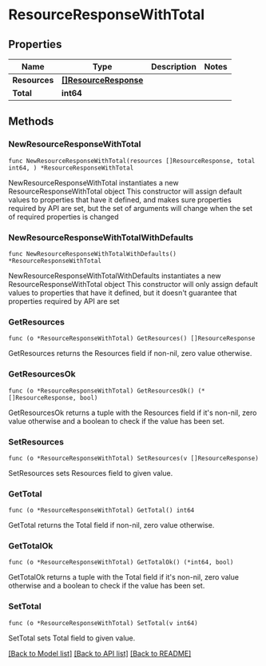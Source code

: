 # ResourceResponseWithTotal

## Properties

Name | Type | Description | Notes
------------ | ------------- | ------------- | -------------
**Resources** | [**[]ResourceResponse**](ResourceResponse.md) |  | 
**Total** | **int64** |  | 

## Methods

### NewResourceResponseWithTotal

`func NewResourceResponseWithTotal(resources []ResourceResponse, total int64, ) *ResourceResponseWithTotal`

NewResourceResponseWithTotal instantiates a new ResourceResponseWithTotal object
This constructor will assign default values to properties that have it defined,
and makes sure properties required by API are set, but the set of arguments
will change when the set of required properties is changed

### NewResourceResponseWithTotalWithDefaults

`func NewResourceResponseWithTotalWithDefaults() *ResourceResponseWithTotal`

NewResourceResponseWithTotalWithDefaults instantiates a new ResourceResponseWithTotal object
This constructor will only assign default values to properties that have it defined,
but it doesn't guarantee that properties required by API are set

### GetResources

`func (o *ResourceResponseWithTotal) GetResources() []ResourceResponse`

GetResources returns the Resources field if non-nil, zero value otherwise.

### GetResourcesOk

`func (o *ResourceResponseWithTotal) GetResourcesOk() (*[]ResourceResponse, bool)`

GetResourcesOk returns a tuple with the Resources field if it's non-nil, zero value otherwise
and a boolean to check if the value has been set.

### SetResources

`func (o *ResourceResponseWithTotal) SetResources(v []ResourceResponse)`

SetResources sets Resources field to given value.


### GetTotal

`func (o *ResourceResponseWithTotal) GetTotal() int64`

GetTotal returns the Total field if non-nil, zero value otherwise.

### GetTotalOk

`func (o *ResourceResponseWithTotal) GetTotalOk() (*int64, bool)`

GetTotalOk returns a tuple with the Total field if it's non-nil, zero value otherwise
and a boolean to check if the value has been set.

### SetTotal

`func (o *ResourceResponseWithTotal) SetTotal(v int64)`

SetTotal sets Total field to given value.



[[Back to Model list]](../README.md#documentation-for-models) [[Back to API list]](../README.md#documentation-for-api-endpoints) [[Back to README]](../README.md)


